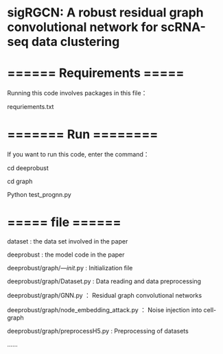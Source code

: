 # sigRGCN: A robust residual graph convolutional network for scRNA-seq data clustering
# ====== Requirements =====

Running this code involves packages in this file：

requriements.txt


# ======= Run ========

If you want to run this code, enter the command：

cd deeprobust

cd graph

Python  test_prognn.py

# ===== file ======

dataset :   the data set involved in the paper

deeprobust :  the model code in the paper

deeprobust/graph/—_init_.py : Initialization file

deeprobust/graph/Dataset.py : Data reading and data preprocessing

deeprobust/graph/GNN.py ： Residual graph convolutional networks

deeprobust/graph/node_embedding_attack.py  ： Noise injection into cell-graph

deeprobust/graph/preprocessH5.py : Preprocessing of datasets

......


